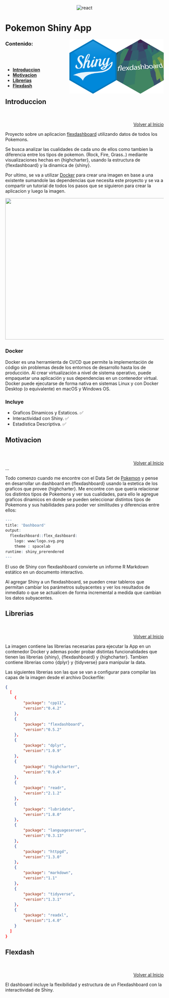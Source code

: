 


<p align="center">
<img src="https://upload.wikimedia.org/wikipedia/commons/thumb/9/98/International_Pok%C3%A9mon_logo.svg/2560px-International_Pok%C3%A9mon_logo.svg.png" alt="react" width="330" height="150" />
</p>

# Pokemon Shiny App


<p>
<a href="https://pkgs.rstudio.com/flexdashboard/" rel="nofollow"><img src="https://raw.githubusercontent.com/rstudio/hex-stickers/master/PNG/flexdashboard.png" align="right" width="150" style="max-width: 100%;"></a>
<a href="https://shiny.rstudio.com/" rel="nofollow"><img src="https://raw.githubusercontent.com/rstudio/hex-stickers/master/PNG/shiny.png" align="right" width="150" style="max-width: 100%;"></a>
</p>



### Contenido:
<br>
</br>

- [**Introduccion**](https://github.com/MGaloto/Pokemon_App#introduccion)
- [**Motivacion**](https://github.com/MGaloto/Pokemon_App#motivacion)
- [**Librerias**](https://github.com/MGaloto/Pokemon_App#librerias)
- [**Flexdash**](https://github.com/MGaloto/Pokemon_App#flexdash)


## Introduccion
<br>
</br>

<div style="text-align: right" class="toc-box">
 <a href="#top">Volver al Inicio</a>
</div>


Proyecto sobre un aplicacion [flexdashboard](https://pkgs.rstudio.com/flexdashboard/) utilizando datos de todos los Pokemons. 

Se busca analizar las cualidades de cada uno de ellos como tambien la diferencia entre los tipos de pokemon. (Rock, Fire, Grass..) mediante visualizaciones hechas en {highcharter}, usando la estructura de {flexdashboard} y la dinamica de {shiny}.

Por ultimo, se va a utilizar [Docker](https://www.docker.com/) para crear una imagen en base a una existente sumandole las dependencias que necesita este proyecto y se va a compartir un tutorial de todos los pasos que se siguieron para crear la aplicacion y luego la imagen.

<p align="center">
  <img width="650" height="450" src="images/pkm.gif">
</p>

### Docker

Docker es una herramienta de CI/CD que permite la implementación de código sin problemas desde los entornos de desarrollo hasta los de producción. Al crear virtualización a nivel de sistema operativo, puede empaquetar una aplicación y sus dependencias en un contenedor virtual. Docker puede ejecutarse de forma nativa en sistemas Linux y con Docker Desktop (o equivalente) en macOS y Windows OS.

### Incluye

- Graficos Dinamicos y Estaticos. ✅ 
- Interactividad con Shiny. ✅ 
- Estadistica Descriptiva. ✅ 

## Motivacion
<br>
</br>

<div style="text-align: right" class="toc-box">
 <a href="#top">Volver al Inicio</a>
</div>
...

Todo comenzo cuando me encontre con el Data Set de [Pokemon](https://www.kaggle.com/datasets/rounakbanik/pokemon) y pense en desarrollar un dashboard en {flexdashboard} usando la estetica de los graficos que provee {highcharter}. Me encontre con que queria relacionar los distintos tipos de Pokemons y ver sus cualidades, para ello le agregue graficos dinamicos en donde se pueden seleccionar distintos tipos de Pokemons y sus habilidades para poder ver similitudes y diferencias entre ellos:

```r
---
title: 'Dashboard'
output: 
  flexdashboard::flex_dashboard:
    logo: www/logo.svg.png
    theme : spacelab
runtime: shiny_prerendered
---
```

El uso de Shiny con flexdashboard convierte un informe R Markdown estático en un documento interactivo. 

Al agregar Shiny a un flexdashboard, se pueden crear tableros que permitan cambiar los parámetros subyacentes y ver los resultados de inmediato o que se actualicen de forma incremental a medida que cambian los datos subyacentes. 


## Librerias
<br>
</br>

<div style="text-align: right" class="toc-box">
 <a href="#top">Volver al Inicio</a>
</div>

La imagen contiene las librerias necesarias para ejecutar la App en un contenedor Docker y ademas poder probar distintas funcionalidades que tienen las librerias {shiny}, {flexdashboard} y {highcharter}. Tambien contiene librerias como {dplyr} y {tidyverse} para manipular la data.

Las siguientes librerias son las que se van a configurar para compilar las capas de la imagen desde el archivo Dockerfile:

``` json
{
  [
    {
        "package": "cpp11",
        "version":"0.4.2"
    },
    {
        "package": "flexdashboard",
        "version":"0.5.2"
    },
    {
        "package": "dplyr",
        "version":"1.0.9"
    },
    {
        "package": "highcharter",
        "version":"0.9.4"
    },
    {
        "package": "readr",
        "version":"2.1.2"
    },
    {
        "package": "lubridate",
        "version":"1.8.0"
    },
    {
        "package": "languageserver",
        "version":"0.3.13"
    },
    {
        "package": "httpgd",
        "version":"1.3.0"
    },
    {
        "package": "markdown",
        "version":"1.1"
    },
    {
        "package": "tidyverse",
        "version":"1.3.1"
    },
    {
        "package": "readxl",
        "version":"1.4.0"
    }
  ]
}
```



## Flexdash
<br>
</br>

<div style="text-align: right" class="toc-box">
 <a href="#top">Volver al Inicio</a>
</div>

El dashboard incluye la flexibilidad y estructura de un Flexdashboard con la interactividad de Shiny.





